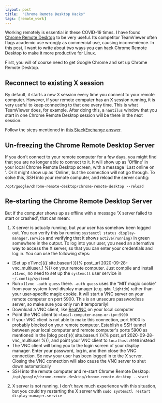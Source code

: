 ```yaml
---
layout: post
title:  "Chrome Remote Desktop Hacks"
tags: [remote_work]
---
```

Working remotely is essential in these COVID-19 times. I have found [Chrome Remote Desktop](https://remotedesktop.google.com/) to be very useful. Its competitor TeamViewer often flags academic use wrongly as commercial use, causing inconvenience. In this post, I want to write about two ways you can hack Chrome Remote Desktop to make it more productive for Linux.

First, you will of course need to get Google Chrome and set up Chrome Remote Desktop.

## Reconnect to existing X session
By default, it starts a new X session every time you connect to your remote computer. However, if your remote computer has an X session running, it is very useful to keep connecting to that one every time. This is what TeamViewer does, for example. After doing this, a `nautilus` window that you start in one Chrome Remote Desktop session will be there in the next session.

Follow the steps mentioned in [this StackExchange answer](https://superuser.com/a/850359).

## Un-freezing the Chrome Remote Desktop Server
If you don't connect to your remote computer for a few days, you might find that you are no longer able to connect to it. It will show up as 'Offline' in your local Chrome Remote Desktop screen, with a message 'Last online on <date>'. Or it might show up as 'Online', but the connection will not go through. To solve this, SSH into your remote computer, and reload the server config:
```
/opt/google/chrome-remote-desktop/chrome-remote-desktop --reload
``` 
  
## Re-starting the Chrome Remote Desktop Server
But if the computer shows up as offline with a message 'X server failed to start or crashed', that can mean:

1. X server is actually running, but your user has somehow been logged out. You can verify this by running `systemctl status display-manager.service` and verifying
that it shows `active(running)` in green somewhere in the output. To log into your user, you need an alternative way to access the X server, so that you can enter
your credentials and log in. You can use the following steps:
  - [Set up x11vnc]({{ site.baseurl }}{% post_url 2020-09-28-vnc_multiuser_1 %}) on your remote computer. Just compile and install `x11vnc`, no need to set up the
`systemctl` user service in `~/.config/systemd`
  - Run `x11vnc -auth guess` there. `-auth guess` uses the "MIT magic cookie" from your system-level display manager (e.g. `gdm`, `lightdm`) rather than your user-specific magic cookie. It will start a VNC server on your remote computer on port 5900. This is an unsecure passwordless server, so make sure you only run it temporarily!
  - Download a VNC client, like [RealVNC](https://www.realvnc.com/en/connect/download/viewer/) on your local computer
  - Point the VNC client to `<local-computer-name-or-ip>:5900`
  - If your VNC client is not able to make this connection, port 5900 is probably blocked on your remote computer. Establish a SSH tunnel between your local computer and remote computer's ports 5900 as mentioned in the [blog post]({{ site.baseurl }}{% post_url 2020-09-28-vnc_multiuser %}), and point your VNC client
to `localhost:5900` instead
  - The VNC client will bring you to the login screen of your display manager. Enter your password, log in, and then close the VNC connection. So now your user has been logged in to the X server. Closing the VNC connection will also cause the VNC server to shut down automatically
  - SSH into the remote computer and re-start Chrome Remote Desktop: `/opt/google/chrome-remote-desktop/chrome-remote-desktop --start`
  
2. X server is not running. I don't have much experience with this situation, but you could try restarting the X server with `sudo systemctl restart display-manager.service`

